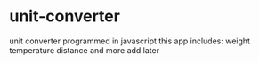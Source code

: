 # unit-converter
unit converter programmed in javascript
this app includes:
weight
temperature
distance
and more add later
